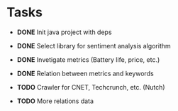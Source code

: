 # Tasks

- **DONE** Init java project with deps
- **DONE** Select library for sentiment analysis algorithm
- **DONE** Invetigate metrics (Battery life, price, etc.)
- **DONE** Relation between metrics and keywords

- **TODO** Crawler for CNET, Techcrunch, etc. (Nutch)
- **TODO** More relations data
